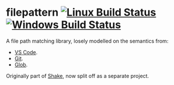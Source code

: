 # filepattern [![Linux Build Status](https://img.shields.io/travis/eborden/filepattern/master.svg?label=Linux%20build)](https://travis-ci.org/eborden/filepattern) [![Windows Build Status](https://img.shields.io/appveyor/ci/eborden/filepattern/master.svg?label=Windows%20build)](https://ci.appveyor.com/project/eborden/filepattern)

A file path matching library, losely modelled on the semantics from:

* [VS Code](https://code.visualstudio.com/docs/editor/codebasics#_advanced-search-options).
* [Git](https://git-scm.com/docs/gitignore).
* [Glob](https://www.npmjs.com/package/glob).

Originally part of [Shake](http://shakebuild.com/), now split off as a separate project.
